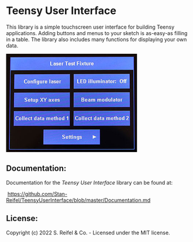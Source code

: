# Teensy User Interface

This library is a simple touchscreen user interface for building Teensy applications.  Adding buttons and menus to your sketch is as-easy-as filling in a table.  The library also includes many functions for displaying your own data.

![alt_text](images/TeensyUserInterface.jpg "Teensy User Interface")


## Documentation:
Documentation for the *Teensy User Interface* library can be found at:

​    https://github.com/Stan-Reifel/TeensyUserInterface/blob/master/Documentation.md



## License:

Copyright (c) 2022 S. Reifel & Co.   -   Licensed under the MIT license.
